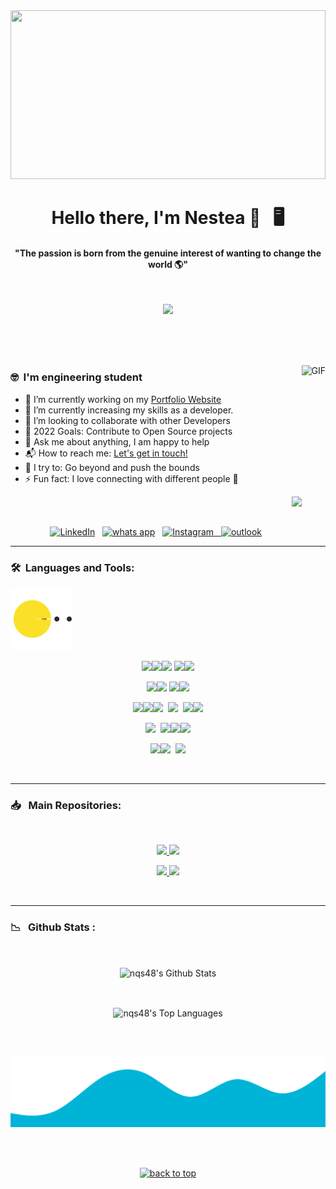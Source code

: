 <a href="https://www.nestea.tech">
  <img src="https://res.cloudinary.com/adev48/image/upload/v1663439827/Logos/Small_Memory_Mikael_Gustafsson_qy2i11.jpg" width="100%" height="270"> 
</a>

<p>
  <h1 align="center"><b>Hello there, I'm Nestea 👋 &nbsp;&nbsp;🖥</b></h1>
</p>

<p>
  <h4 align="center"><b>"The passion is born from the genuine interest of wanting to change the world 🌎"</b></h4>
</p>

<br>
<p align="center">
<a href="https://www.nestea.tech"><img src="https://img.shields.io/badge/Click to my Portfolio-ef233c?style=for-the-badge"/></a>
</p>
<br>
<br>
<br>

<a href="https://www.nestea.tech"><img align="right" height="270px" alt="GIF" src="https://i.pinimg.com/originals/e4/26/70/e426702edf874b181aced1e2fa5c6cde.gif" /></a>

<p align="left">
<!-- ### 💻 🤓 I am engineering student-->
<h3>🤓&nbsp;&nbsp;I'm engineering student</h3>

- 🔭 I’m currently working on my [Portfolio Website](https://www.nestea-dev.tech)
- 🌱 I’m currently increasing my skills as a developer.
- 👯 I’m looking to collaborate with other Developers 
- 🥅 2022 Goals: Contribute to Open Source projects
- 💬 Ask me about anything, I am happy to help 
- 📬 How to reach me: [Let's get in touch!](https://www.linkedin.com/in/nqs48/)
- 🧗 I try to: Go beyond and push the bounds
- ⚡ Fun fact: I love connecting with different people :raised_hands:
</p>
<a href="#"><img align='right' src="https://visitor-badge.glitch.me/badge?page_id=nqs48.nqs48"></a>

<br>

<p align="center">
<br>
<a href="https://www.linkedin.com/in/nqs48/"><img src="https://img.shields.io/badge/linkedin-%230077B5.svg?&style=for-the-badge&logo=linkedin&logoColor=white" alt="LinkedIn" /></a>&nbsp;&nbsp;
<a href="https://api.whatsapp.com/send/?phone=573102095353&text=Hola+Nestea%2C+vi+tu+perfil+de+github+y+me+encanto+el+trabajo+que+haces%21%21&type=phone_number&app_absent=0"><img src="https://img.shields.io/badge/what's app-2d572c?style=for-the-badge&logo=whatsapp" alt="whats app" /></a>&nbsp;&nbsp;
<a href="https://www.instagram.com/nqs48/"><img src="https://img.shields.io/badge/instagram-white?style=for-the-badge&logo=instagram" alt="Instagram"/>&nbsp;&nbsp;
<a href="mailto:nqs48@hotmail.com"><img src="https://img.shields.io/badge/outlook-blue?&style=for-the-badge&logo=microsoft-outlook&logoColor=white" alt="outlook"/></a>
</a>
</p>

---

<h3>🛠&nbsp;&nbsp;Languages and Tools: </h3>


<p>


	
</p>

<a href="https://www.nestea.tech"><img src="https://raw.githubusercontent.com/Aniket965/Aniket965/master/pacman.svg?sanitize=true" width="100" height="100"></a> 
<p align="center">
<img  src="https://img.shields.io/badge/HTML-FF5733?style=for-the-badge&logo=html5&logoColor=white"/><img src="https://img.shields.io/badge/CSS-3a86ff?&style=for-the-badge&logo=css3&logoColor=white"/><img src="https://img.shields.io/badge/JavaScript-20232A?style=for-the-badge&logo=javascript&logoColor=F7DF1E"/> <img src="https://img.shields.io/badge/Angular-DD0031?style=for-the-badge&logo=angular&logoColor=white"/><img src="https://img.shields.io/badge/Tailwind-00b4d8?style=for-the-badge&logo=tailwindcss&logoColor=white"/>  </p> 
</p>

<p align="center">
 <img src="https://img.shields.io/badge/Node.js-181717?style=for-the-badge&logo=node.js"/><img src="https://img.shields.io/badge/Express.js-white?style=for-the-badge&logo=express&logoColor=green"/> <img src="https://img.shields.io/badge/Java-red?style=for-the-badge&logo=openjdk&logoColor=white"/><img src="https://img.shields.io/badge/Springboot-white?style=for-the-badge&logo=springboot&logoColor=green"/>

</p>

<p align="center">
<img  src="https://img.shields.io/badge/MongoDB-white?style=for-the-badge&logo=mongodb"/><img src="https://img.shields.io/badge/MySQL-016FA2?style=for-the-badge&logo=mysql&logoColor=white"/><img src="https://img.shields.io/badge/Firebase-white?style=for-the-badge&logo=firebase&logoColor=orange"/>&nbsp;&nbsp;<img src="https://img.shields.io/badge/Docker-8ecae6?style=for-the-badge&logo=docker"/>&nbsp;&nbsp;<img src="https://img.shields.io/badge/Netlify-white?style=for-the-badge&logo=netlify"/><img src="https://img.shields.io/badge/-Heroku-430098?style=for-the-badge&logo=heroku&logoColor=white"/>
</p>

<p align="center">
<img src="https://img.shields.io/badge/Bash-black?style=for-the-badge&logo=gnubash&logoColor=white"/>&nbsp;&nbsp;<img src="https://img.shields.io/badge/Git-181717?style=for-the-badge&logo=git&logoColor=red"/><img src="https://img.shields.io/badge/GitLab-FCA121?style=for-the-badge&logo=gitlab&logoColor=white"/><img src="https://img.shields.io/badge/GitHub-181717?style=for-the-badge&logo=github&logoColor=white"/>
</p>

<p align="center">
<img src="https://img.shields.io/badge/visual studio code-white?style=for-the-badge&logo=visualstudiocode&logoColor=blue"/><img src="https://img.shields.io/badge/IntelliJ Idea-blue?style=for-the-badge&logo=intellijidea&logoColor=white"/>&nbsp;&nbsp;<img src="https://img.shields.io/badge/Trello-blue?style=for-the-badge&logo=trello"/>
	
</p>

<br>

---

<h3> 📥 &nbsp;&nbsp;Main Repositories:</h3>

<br>
<p align='center'>
	
  <a href="https://github.com/nqs48/WhoWants_ADev">
     <img src="https://github-readme-stats.vercel.app/api/pin/?username=nqs48&repo=WhoWants_ADev&theme=dark" />
  </a>
  <a href="https://github.com/nqs48/PressHotel_ADev">
     <img src="https://github-readme-stats.vercel.app/api/pin/?username=nqs48&repo=PressHotel_ADev&theme=dark" />
  </a>
	
</p>
	
<p align='center'>
	
  <a href="https://github.com/nqs48/Rick-and-Morty_ADev">
  <img src="https://github-readme-stats.vercel.app/api/pin/?username=nqs48&repo=Rick-and-Morty_ADev&theme=dark" />
</a>

<a href="https://github.com/nqs48/DiceGame_ADev">
  <img src="https://github-readme-stats.vercel.app/api/pin/?username=nqs48&repo=DiceGame_ADev&theme=dark" />
</a>
	
</p>

<br>

---

<h3> 📉 &nbsp;&nbsp;Github Stats :</h3>

<br>

<p align='center'>
  <img align="center" src="https://github-readme-stats.vercel.app/api?username=nqs48&show_icons=true&title_color=fff&icon_color=79ff97&text_color=efefef&bg_color=24292e" alt="nqs48's Github Stats">
</p>
<br>
<p align='center'>
  <img align="center" src="https://github-readme-stats.vercel.app/api/top-langs/?username=nqs48&show_icons=true&hide_border=true&theme=radical" alt="nqs48's Top Languages">
</p>


<br>


	
<br>

<a href="https://www.nestea.tech"><img src="https://github.com/nqs48/nqs48/blob/main/wave.svg" /></a>


<!--  [![Matrix SVG](https://raw.githubusercontent.com/rodrigograca31/rodrigograca31/master/matrix.svg)]() -->
<br>
<br>
<p align='center'>
  <a href="#top"><img src="https://img.shields.io/badge/Back to Top-black?" alt="back to top"/></a>
</p>


